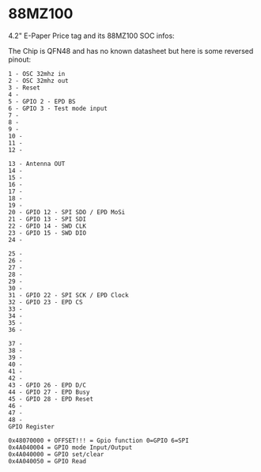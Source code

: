 # 88MZ100

4.2" E-Paper Price tag and its 88MZ100 SOC infos:

The Chip is QFN48 and has no known datasheet but here is some reversed pinout:
```
1 - OSC 32mhz in
2 - OSC 32mhz out
3 - Reset
4 - 
5 - GPIO 2 - EPD BS
6 - GPIO 3 - Test mode input
7 - 
8 - 
9 - 
10 - 
11 - 
12 - 

13 - Antenna OUT
14 - 
15 - 
16 - 
17 - 
18 - 
19 - 
20 - GPIO 12 - SPI SDO / EPD MoSi
21 - GPIO 13 - SPI SDI
22 - GPIO 14 - SWD CLK
23 - GPIO 15 - SWD DIO
24 - 

25 - 
26 - 
27 - 
28 - 
29 - 
30 - 
31 - GPIO 22 - SPI SCK / EPD Clock
32 - GPIO 23 - EPD CS
33 - 
34 - 
35 - 
36 - 

37 - 
38 - 
39 - 
40 - 
41 - 
42 - 
43 - GPIO 26 - EPD D/C
44 - GPIO 27 - EPD Busy
45 - GPIO 28 - EPD Reset
46 - 
47 - 
48 - 
GPIO Register

0x48070000 + OFFSET!!! = Gpio function 0=GPIO 6=SPI
0x4A040004 = GPIO mode Input/Output
0x4A040000 = GPIO set/clear
0x4A040050 = GPIO Read
```
